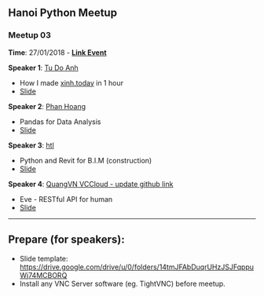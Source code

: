 Hanoi Python Meetup
---

### Meetup 03

__Time__: 27/01/2018 - [__Link Event__](https://www.facebook.com/events/1713116675416336/)

__Speaker 1__: [Tu Do Anh](https://github.com/tudoanh)
- How I made [xinh.today](http://xinh.today) in 1 hour
- [Slide]()

__Speaker 2__: [Phan Hoang](https://github.com/huyhoang17)
- Pandas for Data Analysis
- [Slide](https://speakerdeck.com/huyhoang17/pandas-for-data-analysis)

__Speaker 3__: [htl](https://github.com/htlcnn)
- Python and Revit for B.I.M (construction)
- [Slide]()

__Speaker 4__: [QuangVN VCCloud - update github link]()
- Eve - RESTful API for human
- [Slide]()
---

## Prepare (for speakers):
- Slide template: https://drive.google.com/drive/u/0/folders/14tmJFAbDuqrUHzJSJFqppuWj74MCBORQ
- Install any VNC Server software (eg. TightVNC) before meetup.
